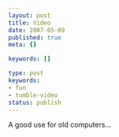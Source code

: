 ```yaml
---
layout: post
title: Video
date: 2007-05-09
published: true
meta: {}

keywords: []

type: post
keywords:
- fun
- tumble-video
status: publish
---
```



A good use for old computers…

